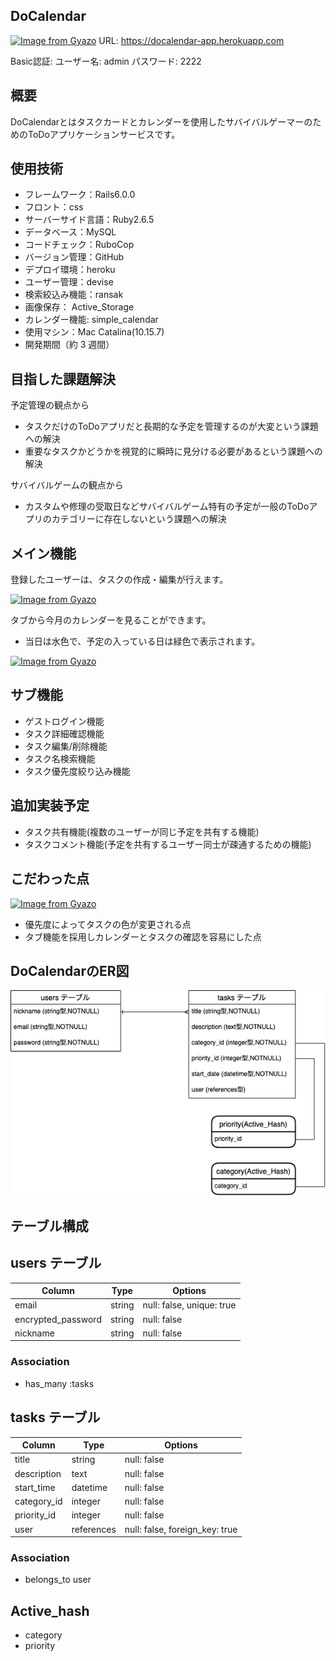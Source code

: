 ## DoCalendar
[![Image from Gyazo](https://i.gyazo.com/70afbb0f9a31bc2c0f75dd64851f5d93.jpg)](https://gyazo.com/70afbb0f9a31bc2c0f75dd64851f5d93)
URL: https://docalendar-app.herokuapp.com

Basic認証: ユーザー名: admin
          パスワード: 2222

## 概要
DoCalendarとはタスクカードとカレンダーを使用したサバイバルゲーマーのためのToDoアプリケーションサービスです。

## 使用技術
- フレームワーク：Rails6.0.0
- フロント：css
- サーバーサイド言語：Ruby2.6.5
- データベース：MySQL
- コードチェック：RuboCop
- バージョン管理：GitHub
- デプロイ環境：heroku
- ユーザー管理：devise
- 検索絞込み機能：ransak
- 画像保存： Active_Storage
- カレンダー機能: simple_calendar
- 使用マシン：Mac Catalina(10.15.7)
- 開発期間（約 3 週間）

## 目指した課題解決

予定管理の観点から
- タスクだけのToDoアプリだと長期的な予定を管理するのが大変という課題への解決
- 重要なタスクかどうかを視覚的に瞬時に見分ける必要があるという課題への解決

サバイバルゲームの観点から
- カスタムや修理の受取日などサバイバルゲーム特有の予定が一般のToDoアプリのカテゴリーに存在しないという課題への解決

## メイン機能

登録したユーザーは、タスクの作成・編集が行えます。

[![Image from Gyazo](https://i.gyazo.com/c37d67d7768db3e41e3795ab7855095d.gif)](https://gyazo.com/c37d67d7768db3e41e3795ab7855095d)


タブから今月のカレンダーを見ることができます。

- 当日は水色で、予定の入っている日は緑色で表示されます。

[![Image from Gyazo](https://i.gyazo.com/f878644e707a4ab4c70fe66d805cd501.jpg)](https://gyazo.com/f878644e707a4ab4c70fe66d805cd501)

## サブ機能

- ゲストログイン機能
- タスク詳細確認機能
- タスク編集/削除機能
- タスク名検索機能
- タスク優先度絞り込み機能

## 追加実装予定

- タスク共有機能(複数のユーザーが同じ予定を共有する機能)
- タスクコメント機能(予定を共有するユーザー同士が疎通するための機能)

## こだわった点

[![Image from Gyazo](https://i.gyazo.com/6bfb106fce387d81eeeea409541f7e86.jpg)](https://gyazo.com/6bfb106fce387d81eeeea409541f7e86)

- 優先度によってタスクの色が変更される点
- タブ機能を採用しカレンダーとタスクの確認を容易にした点

## DoCalendarのER図

![DoCalendarのER図](app/assets/images/er.png)

## テーブル構成

## users テーブル

| Column             | Type        | Options                        |
| ------------------ | ----------- | ------------------------------ |
| email              | string      | null: false, unique: true      |
| encrypted_password | string      | null: false                    |
| nickname           | string      | null: false                    |

### Association
- has_many :tasks

## tasks テーブル

Column      | Type       | Options                        |
| ----------- | ---------- | ------------------------------ |
| title       | string     | null: false                    |
| description | text       | null: false                    |
| start_time  | datetime   | null: false                    |
| category_id | integer    | null: false                    |
| priority_id | integer    | null: false                    |
| user        | references | null: false, foreign_key: true |

### Association
- belongs_to user

## Active_hash
- category
- priority